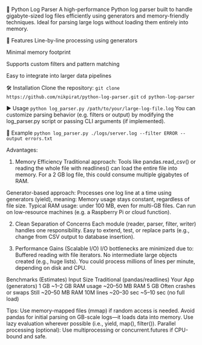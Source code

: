 🐍 Python Log Parser
A high-performance Python log parser built to handle gigabyte-sized log files efficiently using generators and memory-friendly techniques. Ideal for parsing large logs without loading them entirely into memory.

🚀 Features
Line-by-line processing using generators

Minimal memory footprint

Supports custom filters and pattern matching

Easy to integrate into larger data pipelines

🛠 Installation
Clone the repository:
```git clone https://github.com/nikpirat/python-log-parser.git```
```cd python-log-parser```

▶️ Usage
```python log_parser.py /path/to/your/large-log-file.log```
You can customize parsing behavior (e.g. filters or output) by modifying the log_parser.py script or passing CLI arguments (if implemented).

📁 Example
```python log_parser.py ./logs/server.log --filter ERROR --output errors.txt```

Advantages:

1. Memory Efficiency
Traditional approach:
Tools like pandas.read_csv() or reading the whole file with readlines() can load the entire file into memory.
For a 2 GB log file, this could consume multiple gigabytes of RAM.

Generator-based approach:
Processes one log line at a time using generators (yield), meaning:
Memory usage stays constant, regardless of file size.
Typical RAM usage: under 100 MB, even for multi-GB files.
Can run on low-resource machines (e.g. a Raspberry Pi or cloud function).

2. Clean Separation of Concerns
Each module (reader, parser, filter, writer) handles one responsibility.
Easy to extend, test, or replace parts (e.g., change from CSV output to database insertion).

3. Performance Gains (Scalable I/O)
I/O bottlenecks are minimized due to:
Buffered reading with file iterators.
No intermediate large objects created (e.g., huge lists).
You could process millions of lines per minute, depending on disk and CPU.

Benchmarks (Estimates)
Input Size	Traditional (pandas/readlines)	Your App (generators)
1 GB	    ~1–2 GB RAM usage	            ~20–50 MB RAM
5 GB	    Often crashes or swaps	        Still ~20–50 MB RAM
10M lines	~20–30 sec	                    ~5–10 sec (no full load)

Tips:
Use memory-mapped files (mmap) if random access is needed.
Avoid pandas for initial parsing on GB-scale logs—it loads data into memory.
Use lazy evaluation wherever possible (i.e., yield, map(), filter()).
Parallel processing (optional): Use multiprocessing or concurrent.futures if CPU-bound and safe.
